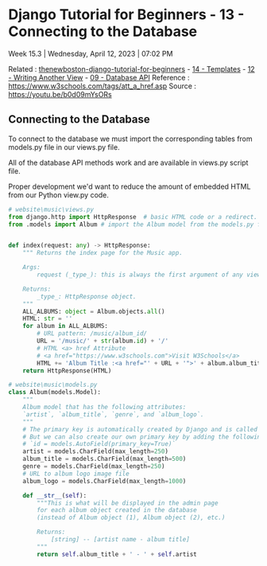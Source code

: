 # Django Tutorial for Beginners - 13 - Connecting to the Database

Week 15.3 | Wednesday, April 12, 2023 | 07:02 PM

Related : [thenewboston-django-tutorial-for-beginners](thenewboston-django-tutorial-for-beginners.md) - [14 - Templates](14%20-%20Templates.md) - [12 - Writing Another View](12%20-%20Writing%20Another%20View.md) - [09 - Database API](09%20-%20Database%20API.md)
Reference : <https://www.w3schools.com/tags/att_a_href.asp>
Source : <https://youtu.be/b0d09mYsORs>

## Connecting to the Database

To connect to the database we must import the corresponding tables from models.py file in our views.py file.

All of the database API methods work and are available in views.py script file.

Proper development we'd want to reduce the amount of embedded HTML from our Python view.py code.

```python
# website\music\views.py
from django.http import HttpResponse  # basic HTML code or a redirect.
from .models import Album # import the Album model from the models.py file.


def index(request: any) -> HttpResponse:
    """ Returns the index page for the Music app.

    Args:
        request (_type_): this is always the first argument of any view function.

    Returns:
        _type_: HttpResponse object.
    """
    ALL_ALBUMS: object = Album.objects.all()
    HTML: str = ''
    for album in ALL_ALBUMS:
        # URL pattern: /music/album_id/
        URL = '/music/' + str(album.id) + '/'
        # HTML <a> href Attribute
        # <a href="https://www.w3schools.com">Visit W3Schools</a>
        HTML += 'Album Title :<a href="' + URL + '">' + album.album_title + '</a><br>'
    return HttpResponse(HTML)
```

```python
# website\music\models.py
class Album(models.Model):
    """
    Album model that has the following attributes:
    `artist`, `album_title`, `genre`, and `album_logo`.
    """
    # The primary key is automatically created by Django and is called id.
    # But we can also create our own primary key by adding the following line:
    # `id = models.AutoField(primary_key=True)`
    artist = models.CharField(max_length=250)
    album_title = models.CharField(max_length=500)
    genre = models.CharField(max_length=250)
    # URL to album logo image file
    album_logo = models.CharField(max_length=1000)

    def __str__(self):
        """This is what will be displayed in the admin page
        for each album object created in the database
        (instead of Album object (1), Album object (2), etc.)

        Returns:
            [string] -- [artist name - album title]
        """
        return self.album_title + ' - ' + self.artist
```
